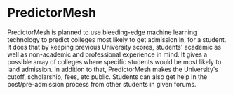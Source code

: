 # PredictorMesh
PredictorMesh is planned to use bleeding-edge machine learning technology to predict colleges most likely to get admission in, for a student.
It does that by keeping previous University scores, students' academic as well as non-academic and professional experience in mind. It gives a possible array of colleges where specific students would be most likely to land admission. In addition to that, PredictorMesh makes the University's cutoff, scholarship, fees, etc public. Students can also get help in the post/pre-admission process from other students in given forums.
